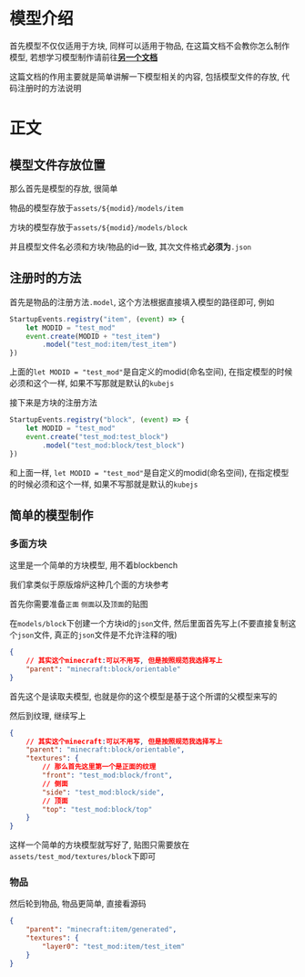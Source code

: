 # 模型介绍

首先模型不仅仅适用于方块, 同样可以适用于物品, 在这篇文档不会教你怎么制作模型, 若想学习模型制作请前往[**另一个文档**](/Digression/BlockBenchBasic.md)

这篇文档的作用主要就是简单讲解一下模型相关的内容, 包括模型文件的存放, 代码注册时的方法说明

# 正文

## 模型文件存放位置
那么首先是模型的存放, 很简单

物品的模型存放于`assets/${modid}/models/item`

方块的模型存放于`assets/${modid}/models/block`

并且模型文件名必须和方块/物品的id一致, 其次文件格式**必须为**`.json`

## 注册时的方法

首先是物品的注册方法`.model`, 这个方法根据直接填入模型的路径即可, 例如

```js
StartupEvents.registry("item", (event) => {
	let MODID = "test_mod"
	event.create(MODID + "test_item")
		.model("test_mod:item/test_item")
})
```

上面的`let MODID = "test_mod"`是自定义的modid(命名空间), 在指定模型的时候必须和这个一样, 如果不写那就是默认的`kubejs`

接下来是方块的注册方法

```js
StartupEvents.registry("block", (event) => {
	let MODID = "test_mod"
	event.create("test_mod:test_block")
		.model("test_mod:block/test_block")
})
```

和上面一样, `let MODID = "test_mod"`是自定义的modid(命名空间), 在指定模型的时候必须和这个一样, 如果不写那就是默认的`kubejs`

## 简单的模型制作

### 多面方块

这里是一个简单的方块模型, 用不着blockbench

我们拿类似于原版熔炉这种几个面的方块参考

首先你需要准备`正面` `侧面`以及`顶面`的贴图

在`models/block`下创建一个方块id的`json`文件, 然后里面首先写上(不要直接复制这个`json`文件, 真正的`json`文件是不允许注释的哦)

```json
{
	// 其实这个minecraft:可以不用写, 但是按照规范我选择写上
	"parent": "minecraft:block/orientable"
}
```

首先这个是读取夫模型, 也就是你的这个模型是基于这个所谓的父模型来写的

然后到纹理, 继续写上

```json
{
	// 其实这个minecraft:可以不用写, 但是按照规范我选择写上
	"parent": "minecraft:block/orientable",
	"textures": {
		// 那么首先这里第一个是正面的纹理
		"front": "test_mod:block/front",
		// 侧面
		"side": "test_mod:block/side",
		// 顶面
		"top": "test_mod:block/top"
	}
}
```

这样一个简单的方块模型就写好了, 贴图只需要放在`assets/test_mod/textures/block`下即可

### 物品

然后轮到物品, 物品更简单, 直接看源码

```json
{
	"parent": "minecraft:item/generated",
	"textures": {
		"layer0": "test_mod:item/test_item"
	}
}
```